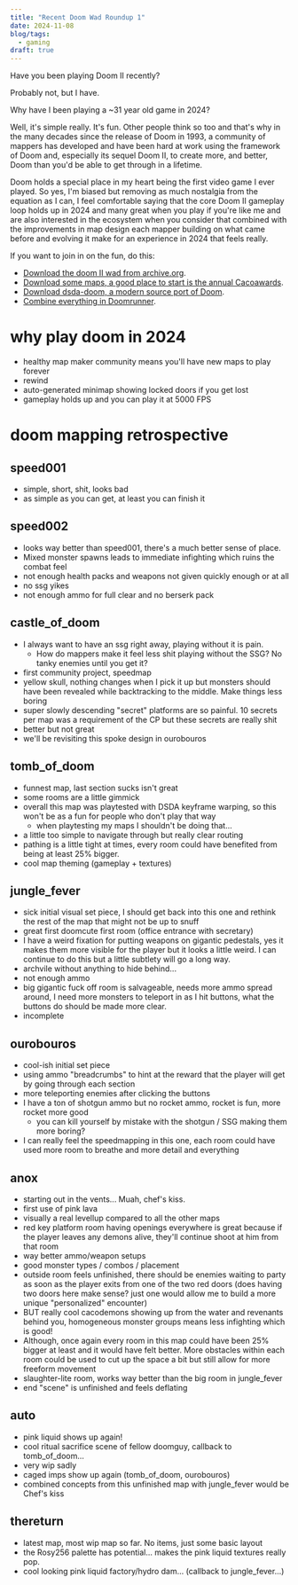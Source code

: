 ```yaml
---
title: "Recent Doom Wad Roundup 1"
date: 2024-11-08
blog/tags:
  - gaming
draft: true
---
```


Have you been playing Doom II recently?

Probably not, but I have.

Why have I been playing a ~31 year old game in 2024?

Well, it's simple really. It's fun. Other people think so too and that's why in the many decades since the release of Doom in 1993, a community of mappers has developed and have been hard at work using the framework of Doom and, especially its sequel Doom II, to create more, and better, Doom than you'd be able to get through in a lifetime.

Doom holds a special place in my heart being the first video game I ever played. So yes, I'm biased but removing as much nostalgia from the equation as I can, I feel comfortable saying that the core Doom II gameplay loop holds up in 2024 and many great when you play if you're like me and are also interested in  the ecosystem  when you consider that  combined with the improvements in map design each mapper building on what came before and evolving it make for an experience in 2024 that feels really.

If you want to join in on the fun, do this:
- [Download the doom II wad from archive.org](https://archive.org/download/doom_wad_files/Doom%202/).
- [Download some maps, a good place to start is the annual Cacoawards](https://www.doomworld.com/cacowards/).
- [Download dsda-doom, a modern source port of Doom](https://github.com/kraflab/dsda-doom).
- [Combine everything in Doomrunner](https://github.com/Youda008/DoomRunner).

# why play doom in 2024

- healthy map maker community means you'll have new maps to play forever
- rewind
- auto-generated minimap showing locked doors if you get lost
- gameplay holds up and you can play it at 5000 FPS

# doom mapping retrospective

## speed001

- simple, short, shit, looks bad
- as simple as you can get, at least you can finish it

## speed002

- looks way better than speed001, there's a much better sense of place.
- Mixed monster spawns leads to immediate infighting which ruins the combat feel
- not enough health packs and weapons not given quickly enough or at all
- no ssg yikes
- not enough ammo for full clear and no berserk pack

## castle_of_doom

- I always want to have an ssg right away, playing without it is pain.
  - How do mappers make it feel less shit playing without the SSG? No tanky enemies until you get it?
- first community project, speedmap
- yellow skull, nothing changes when I pick it up but monsters should have been revealed while backtracking to the middle. Make things less boring
- super slowly descending "secret" platforms are so painful. 10 secrets per map was a requirement of the CP but these secrets are really shit
- better but not great
- we'll be revisiting this spoke design in ourobouros

## tomb_of_doom

- funnest map, last section sucks isn't great
- some rooms are a little gimmick
- overall this map was playtested with DSDA keyframe warping, so this won't be as a fun for people who don't play that way
  - when playtesting my maps I shouldn't be doing that...
- a little too simple to navigate through but really clear routing
- pathing is a little tight at times, every room could have benefited from being at least 25% bigger.
- cool map theming (gameplay + textures)

## jungle_fever

- sick initial visual set piece, I should get back into this one and rethink the rest of the map that might not be up to snuff
- great first doomcute first room (office entrance with secretary)
- I have a weird fixation for putting weapons on gigantic pedestals, yes it makes them more visible for the player but it looks a little weird. I can continue to do this but a little subtlety will go a long way.
- archvile without anything to hide behind...
- not enough ammo
- big gigantic fuck off room is salvageable, needs more ammo spread around, I need more monsters to teleport in as I hit buttons, what the buttons do should be made more clear.
- incomplete

## ourobouros

- cool-ish initial set piece
- using ammo "breadcrumbs" to hint at the reward that the player will get by going through each section
- more teleporting enemies after clicking the buttons
- I have a ton of shotgun ammo but no rocket ammo, rocket is fun, more rocket more good
  - you can kill yourself by mistake with the shotgun / SSG making them more boring?
- I can really feel the speedmapping in this one, each room could have used more room to breathe and more detail and everything

## anox

- starting out in the vents... Muah, chef's kiss.
- first use of pink lava
- visually a real levellup compared to all the other maps
- red key platform room having openings everywhere is great because if the player leaves any demons alive, they'll continue shoot at him from that room
- way better ammo/weapon setups
- good monster types / combos / placement
- outside room feels unfinished, there should be enemies waiting to party as soon as the player exits from one of the two red doors (does having two doors here make sense? just one would allow me to build a more unique "personalized" encounter)
- BUT really cool cacodemons showing up from the water and revenants behind you, homogeneous monster groups means less infighting which is good!
- Although, once again every room in this map could have been 25% bigger at least and it would have felt better. More obstacles within each room could be used to cut up the space a bit but still allow for more freeform movement
- slaughter-lite room, works way better than the big room in jungle_fever
- end "scene" is unfinished and feels deflating

## auto

- pink liquid shows up again!
- cool ritual sacrifice scene of fellow doomguy, callback to tomb_of_doom...
- very wip sadly
- caged imps show up again (tomb_of_doom, ourobouros)
- combined concepts from this unfinished map with jungle_fever would be Chef's kiss 

## thereturn

- latest map, most wip map so far. No items, just some basic layout
- the Rosy256 palette has potential... makes the pink liquid textures really pop.
- cool looking pink liquid factory/hydro dam... (callback to jungle_fever...)